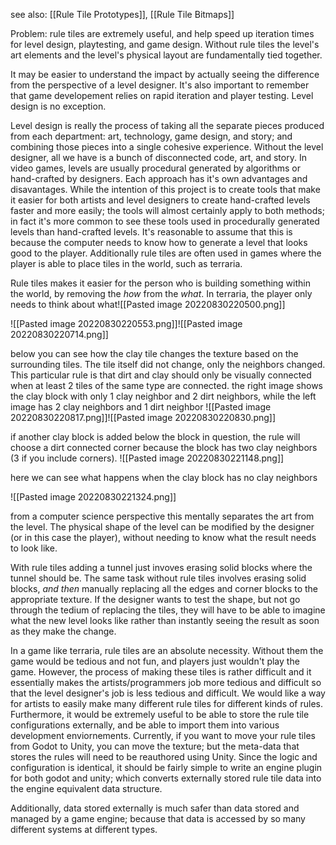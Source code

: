 see also: [[Rule Tile Prototypes]], [[Rule Tile Bitmaps]]

Problem: rule tiles are extremely useful, and help speed up iteration times for level design, playtesting, and game design.  Without rule tiles the level's art elements and the level's physical layout are fundamentally tied together.  


It may be easier to understand the impact by actually seeing the difference from the perspective of a level designer.  It's also important to remember that game developement relies on rapid iteration and player testing.  Level design is no exception.  

Level design is really the process of taking all the separate pieces produced from each department: art, technology, game design, and story; and combining those pieces into a single cohesive experience.  Without the level designer, all we have is a bunch of disconnected code, art, and story.  In video games, levels are usually procedural generated by algorithms or hand-crafted by designers.  Each approach has it's own advantages and disavantages.  While the intention of this project is to create tools that make it easier for both artists and level designers to create hand-crafted levels faster and more easily; the tools will almost certainly apply to both methods; in fact it's more common to see these tools used in procedurally generated levels than hand-crafted levels.  It's reasonable to assume that this is because the computer needs to know how to generate a level that looks good to the player.  Additionally rule tiles are often used in games where the player is able to place tiles in the world, such as terraria.  

Rule tiles makes it easier for the person who is building something within the world, by removing the *how* from the *what*.  In terraria, the player only needs to think about what![[Pasted image 20220830220500.png]]

![[Pasted image 20220830220553.png]]![[Pasted image 20220830220714.png]]

below you can see how the clay tile changes the texture based on the surrounding tiles.  The tile itself did not change, only the neighbors changed.  This particular rule is that dirt and clay should only be visually connected when at least 2 tiles of the same type are connected.  the right image shows the clay block with only 1 clay neighbor and 2 dirt neighbors, while the left image has 2 clay neighbors and 1 dirt neighbor
![[Pasted image 20220830220817.png]]![[Pasted image 20220830220830.png]]

if another clay block is added below the block in question, the rule will choose a dirt connected corner because the block has two clay neighbors (3 if you include corners).
![[Pasted image 20220830221148.png]]

here we can see what happens when the clay block has no clay neighbors

![[Pasted image 20220830221324.png]]

from a computer science perspective this mentally separates the art from the level.  The physical shape of the level can be modified by the designer (or in this case the player), without needing to know what the result needs to look like.   

With rule tiles adding a tunnel just invoves erasing solid blocks where the tunnel should be. The same task without rule tiles involves erasing solid blocks, *and then* manually replacing all the edges and corner blocks to the appropriate texture.  If the designer wants to test the shape, but not go through the tedium of replacing the tiles, they will have to be able to imagine what the new level looks like rather than instantly seeing the result as soon as they make the change.  

In a game like terraria, rule tiles are an absolute necessity. Without them the game would be tedious and not fun, and players just wouldn't play the game.  However, the process of making these tiles is rather difficult and it essentially makes the artists/programmers job more tedious and difficult so that the level designer's job is less tedious and difficult.  We would like a way for artists to easily make many different rule tiles for different kinds of rules.  Furthermore, it would be extremely useful to be able to store the rule tile configurations externally, and be able to import them into various development enviornements.  Currently, if you want to move your rule tiles from Godot to Unity, you can move the texture; but the meta-data that stores the rules will need to be reauthored using Unity.  Since the logic and configuration is identical, it should be fairly simple to write an engine plugin for both godot and unity; which converts externally stored rule tile data into the engine equivalent data structure.  

Additionally, data stored externally is much safer than data stored and managed by a game engine; because that data is accessed by so many different systems at different types.  